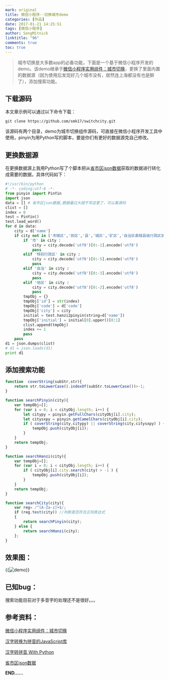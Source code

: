 ```yaml
---
mark: original
title: 微信小程序--切换城市demo
categories: [作品]
date: 2017-01-21 14:25:51
tags: [微信小程序]
author: SengMitnick
linktitle: "96"
comments: true
toc: true
---
```


> 城市切换是大多数app的必备功能，下面是一个基于微信小程序开发的demo。该demo继承于[微信小程序实用组件：城市切换](http://www.wxapp-union.com/thread-1644-1-1.html)，更换了里面内置的数据源（因为使用后发现好几个城市没有，居然连上海都没有也是醉了），添加搜索功能。


## 下载源码

本文章示例可以通过以下命令下载：<!--more-->

~~~ shell
git clone https://github.com/smk17/switchcity.git
~~~
该源码有两个目录，demo为城市切换组件源码，可直接在微信小程序开发工具中使用，pinyin为用Python写的脚本，要是你们有更好的数据源克自己修改。

## 更换数据源

在更换数据源上我用Python写了个脚本把从[省市区json数据](https://www.oschina.net/code/snippet_149862_53831)获取的数据进行转化成需要的数据，具体代码如下：

~~~ Python
#!/usr/bin/python
# -*- coding:utf-8 -*-
from pinyin import PinYin
import json
data = [] # 省市区json数据,数据量过大就不写这里了，可以看源码
clist = []
index = 0
test = PinYin()
test.load_word()
for d in data:
	city = d['name']
	if city not in ['市辖区','郊区','县','城区','矿区','自治区直辖县级行政区划'] and '省' not in city and d['level'] < 3 :
		if '市' in city :
			city = city.decode('utf8')[0:-1].encode('utf8')
			pass
		elif '特别行政区' in city :
			city = city.decode('utf8')[0:-5].encode('utf8')
			pass
		elif '自治' in city :
			city = city.decode('utf8')[0:-3].encode('utf8')
			pass
		elif '地区' in city :
			city = city.decode('utf8')[0:-2].encode('utf8')
			pass
		tmpObj = {}
		tmpObj['id'] = str(index)
		tmpObj['code'] = d['code']
		tmpObj['city'] = city
		initial = test.hanzi2pinyin(string=d['name'])
		tmpObj['initial'] = initial[0].upper()[0:1]
		clist.append(tmpObj)
		index += 1
		pass
	pass
d1 = json.dumps(clist)
# d1 = json.loads(d1)
print d1
~~~

## 添加搜索功能

~~~ javascript
function  coverString(subStr,str){
	return str.toLowerCase().indexOf(subStr.toLowerCase())>-1;
}

function searchPinyin(city){
	var tempObj=[];
	for (var i = 0; i < cityObj.length; i++) {
		let citypy = pinyin.getFullChars(cityObj[i].city);
        let citysxpy = pinyin.getCamelChars(cityObj[i].city);
        if ( coverString(city,citypy) || coverString(city,citysxpy) ) {
            tempObj.push(cityObj[i]);
        }
    }
    return tempObj;
}

function searchHanzi(city){
	var tempObj=[];
	for (var i = 0; i < cityObj.length; i++) {
        if ( cityObj[i].city.search(city) > -1 ) {
            tempObj.push(cityObj[i]);
        }
    }
    return tempObj;
}

function searchCity(city){
	var reg= /^[A-Za-z]+$/;
	if (reg.test(city)) //判断是否符合正则表达式
	{
		return searchPinyin(city);
	} else {
		return searchHanzi(city);
	};
}
~~~

## 效果图：

{{<img name="96.gif" caption="demo" alt="demo" normal="true">}}

## 已知bug：

搜索功能目前对于多音字的处理还不是很好。。。

## 参考资料：

[微信小程序实用组件：城市切换](http://www.wxapp-union.com/thread-1644-1-1.html)

[汉字转换为拼音的JavaScript库](https://my.oschina.net/tommyfok/blog/202412)

[汉字转拼音,With Python](https://github.com/cleverdeng/pinyin.py)

[省市区json数据](https://www.oschina.net/code/snippet_149862_53831)

**END……**